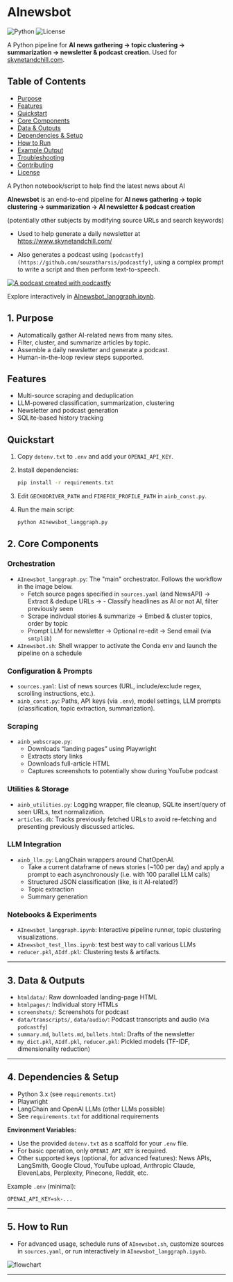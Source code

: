 # AInewsbot

![Python](https://img.shields.io/badge/python-3.8%2B-blue)
![License](https://img.shields.io/github/license/druce/AInewsbot)

A Python pipeline for **AI news gathering → topic clustering → summarization → newsletter & podcast creation**. Used for [skynetandchill.com](https://www.skynetandchill.com/).


## Table of Contents

- [Purpose](#1-purpose)
- [Features](#features)
- [Quickstart](#quickstart)
- [Core Components](#2-core-components)
- [Data & Outputs](#3-data--outputs)
- [Dependencies & Setup](#4-dependencies--setup)
- [How to Run](#5-how-to-run)
- [Example Output](#example-output)
- [Troubleshooting](#troubleshooting)
- [Contributing](#contributing)
- [License](#license)


A Python notebook/script to help find the latest news about AI

**AInewsbot** is an end-to-end pipeline for **AI news gathering → topic clustering → summarization → AI newsletter & podcast creation**

(potentially other subjects by modifying source URLs and search keywords)

- Used to help generate a daily newsletter at https://www.skynetandchill.com/

- Also generates a podcast using `[podcastfy](https://github.com/souzatharsis/podcastfy)`, using a complex prompt to write a script and then perform text-to-speech.

[![A podcast created with podcastfy](https://img.youtube.com/vi/Fl0xP1Io72k/0.jpg)](https://www.youtube.com/shorts/AOVOOZQthNU)

Explore interactively in [AInewsbot_langgraph.ipynb](https://github.com/druce/AInewsbot/blob/main/AInewsbot_langgraph.ipynb).


## 1. Purpose

- Automatically gather AI-related news from many sites.
- Filter, cluster, and summarize articles by topic.
- Assemble a daily newsletter and generate a podcast.
- Human-in-the-loop review steps supported.


## Features

- Multi-source scraping and deduplication
- LLM-powered classification, summarization, clustering
- Newsletter and podcast generation
- SQLite-based history tracking


## Quickstart

1. Copy `dotenv.txt` to `.env` and add your `OPENAI_API_KEY`.
2. Install dependencies:

   ```bash
   pip install -r requirements.txt
   ```

3. Edit `GECKODRIVER_PATH` and `FIREFOX_PROFILE_PATH` in `ainb_const.py`.
4. Run the main script:

   ```bash
   python AInewsbot_langgraph.py
   ```

## 2. Core Components

### Orchestration
- `AInewsbot_langgraph.py`: The "main" orchestrator. Follows the workflow in the image below.
  - Fetch source pages specified in `sources.yaml` (and NewsAPI) → Extract & dedupe URLs → - Classify headlines as AI or not AI, filter previously seen
  - Scrape indivdual stories & summarize →  Embed & cluster topics, order by topic
  - Prompt LLM for newsletter → Optional re-edit → Send email (via `smtplib`)
- `AInewsbot.sh`: Shell wrapper to activate the Conda env and launch the pipeline on a schedule

### Configuration & Prompts
- `sources.yaml`: List of news sources (URL, include/exclude regex, scrolling instructions, etc.).
- `ainb_const.py`: Paths, API keys (via `.env`), model settings, LLM prompts (classification, topic extraction, summarization).

### Scraping
- `ainb_webscrape.py`:
  - Downloads “landing pages” using Playwright
  - Extracts story links
  - Downloads full-article HTML
  - Captures screenshots to potentially show during YouTube podcast

### Utilities & Storage
- `ainb_utilities.py`: Logging wrapper, file cleanup, SQLite insert/query of seen URLs, text normalization.
- `articles.db`: Tracks previously fetched URLs to avoid re-fetching and presenting previously discussed articles.

### LLM Integration
- `ainb_llm.py`: LangChain wrappers around ChatOpenAI.
  - Take a current dataframe of news stories (~100 per day) and apply a prompt to each asynchronously (i.e. with 100 parallel LLM calls)
  - Structured JSON classification (like, is it AI-related?)
  - Topic extraction
  - Summary generation

### Notebooks & Experiments
- `AInewsbot_langgraph.ipynb`: Interactive pipeline runner, topic clustering visualizations.
- `AInewsbot_test_llms.ipynb`: test best way to call various LLMs
- `reducer.pkl`, `AIdf.pkl`: Clustering tests & artifacts.

---

## 3. Data & Outputs

- `htmldata/`: Raw downloaded landing-page HTML
- `htmlpages/`: Individual story HTMLs
- `screenshots/`: Screenshots for podcast
- `data/transcripts/`, `data/audio/`: Podcast transcripts and audio (via `podcastfy`)
- `summary.md`, `bullets.md`, `bullets.html`: Drafts of the newsletter
- `my_dict.pkl`, `AIdf.pkl`, `reducer.pkl`: Pickled models (TF-IDF, dimensionality reduction)

---

## 4. Dependencies & Setup

- Python 3.x (see `requirements.txt`)
- Playwright
- LangChain and OpenAI LLMs (other LLMs possible)
- See `requirements.txt` for additional requirements

**Environment Variables:**

- Use the provided `dotenv.txt` as a scaffold for your `.env` file.
- For basic operation, only `OPENAI_API_KEY` is required.
- Other supported keys (optional, for advanced features): News APIs, LangSmith, Google Cloud, YouTube upload, Anthropic Claude, ElevenLabs, Perplexity, Pinecone, Reddit, etc.

Example `.env` (minimal):

```env
OPENAI_API_KEY=sk-...
```

---

## 5. How to Run

- For advanced usage, schedule runs of `AInewsbot.sh`, customize sources in `sources.yaml`, or run interactively in `AInewsbot_langgraph.ipynb`.

![flowchart](https://github.com/druce/AInewsbot/blob/main/graph.png?raw=true)

---
